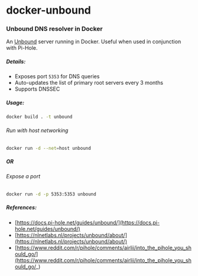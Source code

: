 # docker-unbound

### Unbound DNS resolver in Docker

An [Unbound](https://nlnetlabs.nl/projects/unbound/about/) server running in Docker. Useful when used in conjunction with Pi-Hole.

##### Details:

- Exposes port `5353` for DNS queries
- Auto-updates the list of primary root servers every 3 months
- Supports DNSSEC

##### Usage:

```bash
docker build . -t unbound
```

###### Run with host networking

```bash
docker run -d --net=host unbound
```
##### OR

###### Expose a port

```bash
docker run -d -p 5353:5353 unbound
```

##### References:

  - [https://docs.pi-hole.net/guides/unbound/](https://docs.pi-hole.net/guides/unbound/)
  - [https://nlnetlabs.nl/projects/unbound/about/](https://nlnetlabs.nl/projects/unbound/about/)
  - [https://www.reddit.com/r/pihole/comments/airlii/into_the_pihole_you_should_go/](https://www.reddit.com/r/pihole/comments/airlii/into_the_pihole_you_should_go/_)